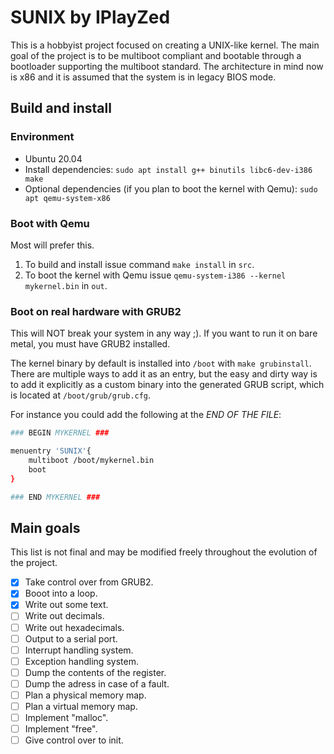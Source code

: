 # SUNIX by IPlayZed
This is a hobbyist project focused on creating a UNIX-like kernel.
The main goal of the project is to be multiboot compliant and bootable through
a bootloader supporting the multiboot standard.
The architecture in mind now is x86 and it is assumed that the system is in legacy BIOS mode.

## Build and install

### Environment

- Ubuntu 20.04
- Install dependencies: `sudo apt install g++ binutils libc6-dev-i386 make`
- Optional dependencies (if you plan to boot the kernel with Qemu): `sudo apt qemu-system-x86`

### Boot with Qemu 

Most will prefer this.

1. To build and install issue command `make install` in `src`.
2. To boot the kernel with Qemu issue `qemu-system-i386 --kernel mykernel.bin` in `out`.

### Boot on real hardware with GRUB2

This will NOT break your system in any way ;).
If you want to run it on bare metal, you must have GRUB2 installed.

The kernel binary by default is installed into `/boot` with `make grubinstall`.
There are multiple ways to add it as an entry, but the easy and dirty way is to add it
explicitly as a custom binary into the generated GRUB script, which is located at
`/boot/grub/grub.cfg`.

For instance you could add the following at the *END OF THE FILE*:

```sh
### BEGIN MYKERNEL ###

menuentry 'SUNIX'{
	multiboot /boot/mykernel.bin
	boot
}

### END MYKERNEL ###
```

## Main goals
This list is not final and may be modified freely throughout the evolution of the project.
 - [x] Take control over from GRUB2.
 - [x] Booot into a loop.
 - [x] Write out some text.
 - [ ] Write out decimals.
 - [ ] Write out hexadecimals.
 - [ ] Output to a serial port.
 - [ ] Interrupt handling system.
 - [ ] Exception handling system.
 - [ ] Dump the contents of the register.
 - [ ] Dump the adress in case of a fault.
 - [ ] Plan a physical memory map.
 - [ ] Plan a virtual memory map.
 - [ ] Implement "malloc".
 - [ ] Implement "free".
 - [ ] Give control over to init.